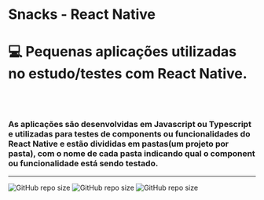 # Snacks - React Native

<h1>💻 Pequenas aplicações utilizadas no estudo/testes com React Native. </h1>
<br>
<br>
<h3>
As aplicações são desenvolvidas em Javascript ou Typescript e utilizadas para testes de components ou funcionalidades do React Native e estão divididas em pastas(um projeto por pasta), com o nome de cada pasta indicando qual o component ou funcionalidade está sendo testado.
</h3>
<hr>

![GitHub repo size](https://img.shields.io/badge/JavaScript-F7DF1E?style=for-the-badge&logo=javascript&logoColor=black)
![GitHub repo size](https://img.shields.io/badge/TypeScript-007ACC?style=for-the-badge&logo=typescript&logoColor=white)
![GitHub repo size](https://img.shields.io/badge/React_Native-20232A?style=for-the-badge&logo=react&logoColor=61DAFB)